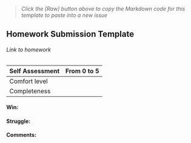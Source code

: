 > *Click the [Raw] button above to copy the Markdown code for this template to paste into a new issue*

## Homework Submission Template

###### Link to homework



Self Assessment | From 0 to 5
------------ | -------------
Comfort level |  
Completeness | 

#### Win:






#### Struggle:







#### Comments:






